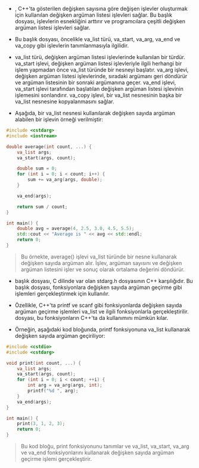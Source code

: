 - <cstdarg>, C++'ta gösterilen değişken sayısına göre değişen işlevler oluşturmak için kullanılan değişken argüman listesi işlevleri sağlar. Bu başlık dosyası, işlevlerin esnekliğini arttırır ve programcılara çeşitli değişken argüman listesi işlevleri sağlar.

- Bu başlık dosyası, öncelikle va_list türü, va_start, va_arg, va_end ve va_copy gibi işlevlerin tanımlanmasıyla ilgilidir.

- va_list türü, değişken argüman listesi işlevlerinde kullanılan bir türdür. va_start işlevi, değişken argüman listesi işlevleriyle ilgili herhangi bir işlem yapmadan önce va_list türünde bir nesneyi başlatır. va_arg işlevi, değişken argüman listesi işlevlerinde, sıradaki argümanı geri döndürür ve argüman listesinin bir sonraki argümanına geçer. va_end işlevi, va_start işlevi tarafından başlatılan değişken argüman listesi işlevinin işlemesini sonlandırır. va_copy işlevi, bir va_list nesnesinin başka bir va_list nesnesine kopyalanmasını sağlar.

- Aşağıda, bir va_list nesnesi kullanılarak değişken sayıda argüman alabilen bir işlevin örneği verilmiştir:

```CPP
#include <cstdarg>
#include <iostream>

double average(int count, ...) {
    va_list args;
    va_start(args, count);

    double sum = 0;
    for (int i = 0; i < count; i++) {
        sum += va_arg(args, double);
    }

    va_end(args);

    return sum / count;
}

int main() {
    double avg = average(4, 2.5, 3.0, 4.5, 5.5);
    std::cout << "Average is " << avg << std::endl;
    return 0;
}

```

> Bu örnekte, average() işlevi va_list türünde bir nesne kullanarak değişken sayıda argüman alır. İşlev, argüman sayısını ve değişken argüman listesini işler ve sonuç olarak ortalama değerini döndürür.

- <cstdarg> başlık dosyası, C dilinde var olan stdarg.h dosyasının C++ karşılığıdır. Bu başlık dosyası, fonksiyonlara değişken sayıda argüman geçirme gibi işlemleri gerçekleştirmek için kullanılır.

- Özellikle, C++'ta printf ve scanf gibi fonksiyonlarda değişken sayıda argüman geçirme işlemleri va_list ve ilgili fonksiyonlarla gerçekleştirilir. <cstdarg> dosyası, bu fonksiyonların C++'ta da kullanımını mümkün kılar.

- Örneğin, aşağıdaki kod bloğunda, printf fonksiyonuna va_list kullanarak değişken sayıda argüman geçiriliyor:

```CPP
#include <cstdio>
#include <cstdarg>

void print(int count, ...) {
    va_list args;
    va_start(args, count);
    for (int i = 0; i < count; ++i) {
        int arg = va_arg(args, int);
        printf("%d ", arg);
    }
    va_end(args);
}

int main() {
    print(3, 1, 2, 3);
    return 0;
}

```

> Bu kod bloğu, print fonksiyonunu tanımlar ve va_list, va_start, va_arg ve va_end fonksiyonlarını kullanarak değişken sayıda argüman geçirme işlemi gerçekleştirir.














